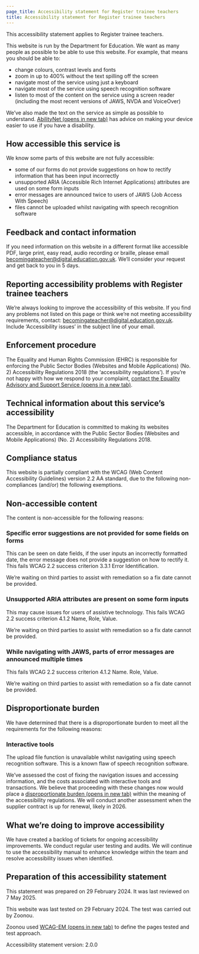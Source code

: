 ```yaml
---
page_title: Accessibility statement for Register trainee teachers
title: Accessibility statement for Register trainee teachers
---
```


This accessibility statement applies to Register trainee teachers.

This website is run by the Department for Education. We want as many people as possible to be able to use this website. For example, that means you should be able to:

  - change colours, contrast levels and fonts
  - zoom in up to 400% without the text spilling off the screen
  - navigate most of the service using just a keyboard
  - navigate most of the service using speech recognition software
  - listen to most of the content on the service using a screen reader (including the most recent versions of JAWS, NVDA and VoiceOver)

We’ve also made the text on the service as simple as possible to understand.
<a href='https://mcmw.abilitynet.org.uk/' class='govuk-link' rel='noreferrer noopener' target="_blank">AbilityNet (opens in new tab)</a> has advice on making your device easier to use if you have a disability.

## How accessible this service is

We know some parts of this website are not fully accessible:

  - some of our forms do not provide suggestions on how to rectify information that has been input incorrectly
  - unsupported ARIA (Accessible Rich Internet Applications) attributes are used on some form inputs
  - error messages are announced twice to users of JAWS (Job Access With Speech)
  - files cannot be uploaded whilst navigating with speech recognition software

## Feedback and contact information

If you need information on this website in a different format like accessible PDF, large print, easy read, audio recording or braille, please email <a class="govuk-link" href="mailto:becomingateacher@digital.education.gov.uk?subject=Accessibility%20issues">becomingateacher@digital.education.gov.uk</a>. We’ll consider your request and get back to you in 5 days.

## Reporting accessibility problems with Register trainee teachers

We’re always looking to improve the accessibility of this website. If you find any problems not listed on this page or think we’re not meeting accessibility requirements, contact: <a class="govuk-link" href="mailto:becomingateacher@digital.education.gov.uk?subject=Accessibility%20issues">becomingateacher@digital.education.gov.uk</a>. Include ‘Accessibility issues’ in the subject line of your email.

## Enforcement procedure

The Equality and Human Rights Commission (EHRC) is responsible for enforcing the Public Sector Bodies (Websites and Mobile Applications) (No. 2) Accessibility Regulations 2018 (the ‘accessibility regulations’). If you’re not happy with how we respond to your complaint, <a href="https://www.equalityadvisoryservice.com/" class="govuk-link" rel="noreferrer noopener" target="_blank">contact the Equality Advisory and Support Service (opens in a new tab)</a>.

## Technical information about this service’s accessibility

The Department for Education is committed to making its websites accessible, in accordance with the Public Sector Bodies (Websites and Mobile Applications) (No. 2) Accessibility Regulations 2018.

## Compliance status

This website is partially compliant with the WCAG (Web Content Accessibility Guidelines) version 2.2 AA standard, due to the following non-compliances (and/or) the following exemptions.

## Non-accessible content

The content is non-accessible for the following reasons:

### Specific error suggestions are not provided for some fields on forms

This can be seen on date fields, if the user inputs an incorrectly formatted date, the error message does not provide a suggestion on how to rectify it. This fails WCAG 2.2 success criterion 3.3.1 Error Identification.

We’re waiting on third parties to assist with remediation so a fix date cannot be provided.

### Unsupported ARIA attributes are present on some form inputs

This may cause issues for users of assistive technology. This fails WCAG 2.2 success criterion 4.1.2 Name, Role, Value.

We’re waiting on third parties to assist with remediation so a fix date cannot be provided.

### While navigating with JAWS, parts of error messages are announced multiple times

This fails WCAG 2.2 success criterion 4.1.2 Name. Role, Value.

We’re waiting on third parties to assist with remediation so a fix date cannot be provided.

## Disproportionate burden

We have determined that there is a disproportionate burden to meet all the requirements for the following reasons:

### Interactive tools

The upload file function is unavailable whilst navigating using speech recognition software. This is a known flaw of speech recognition software.

We’ve assessed the cost of fixing the navigation issues and accessing information, and the costs associated with interactive tools and transactions. We believe that proceeding with these changes now would place a <a class="govuk-link" href="https://www.legislation.gov.uk/uksi/2018/952/regulation/7/made" rel="noreferrer noopener" target="_blank">disproportionate burden (opens in new tab)</a> within the meaning of the accessibility regulations. We will conduct another assessment when the supplier contract is up for renewal, likely in 2026.

## What we’re doing to improve accessibility

We have created a backlog of tickets for ongoing accessibility improvements. We conduct regular user testing and audits. We will continue to use the accessibility manual to enhance knowledge within the team and resolve accessibility issues when identified.

## Preparation of this accessibility statement

This statement was prepared on 29 February 2024. It was last reviewed on 7 May 2025. 

This website was last tested on 29 February 2024. The test was carried out by Zoonou.

Zoonou used <a class="govuk-link" href="https://www.w3.org/TR/WCAG-EM" rel="noreferrer noopener" target="_blank">WCAG-EM (opens in new tab)</a> to define the pages tested and test approach.

Accessibility statement version: 2.0.0
